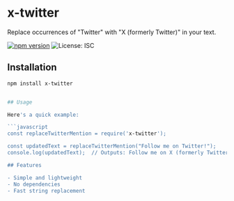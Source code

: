 # x-twitter

Replace occurrences of "Twitter" with "X (formerly Twitter)" in your text.

[![npm version](https://badge.fury.io/js/twitter-replacer.svg)](https://badge.fury.io/js/twitter-replacer)
![License: ISC](https://img.shields.io/badge/License-ISC-blue.svg)

## Installation

```bash
npm install x-twitter


## Usage

Here's a quick example:

```javascript
const replaceTwitterMention = require('x-twitter');

const updatedText = replaceTwitterMention("Follow me on Twitter!");
console.log(updatedText);  // Outputs: Follow me on X (formerly Twitter)!

## Features

- Simple and lightweight
- No dependencies
- Fast string replacement
